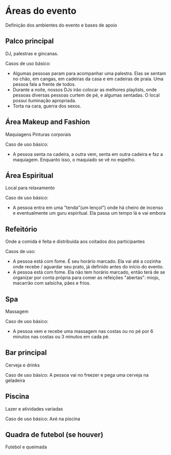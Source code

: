 # Áreas do evento
Definição dos ambientes do evento e bases de apoio

## Palco principal
DJ, palestras e gincanas.

Casos de uso básico:
- Algumas pessoas param para acompanhar uma palestra. Elas se sentam no chão, em cangas, em cadeiras da casa e em cadeiras de praia. Uma pessoa fala a frente de todos.
- Durante a noite, nossos DJs irão colocar as melhores playlists, onde pessoas diversas pessoas curtem de pé, e algumas sentadas. O local possui iluminação apropriada.
- Torta na cara, guerra dos sexos.

## Área Makeup and Fashion
Maquiagens
Pinturas corporais

Caso de uso básico:
- A pessoa senta na cadeira, a outra vem, senta em outra cadeira e faz a maquiagem. Enquanto isso, o maquiado se vê no espelho.

## Área Espiritual
Local para relaxamento

Caso de uso básico:
- A pessoa entra em uma "tenda"(um lençol") onde há cheiro de incenso e eventualmente um guru espiritual. Ela passa um tempo lá e vai embora

## Refeitório
Onde a comida é feita e distribuida aos coitados dos participantes

Casos de uso:
- A pessoa está com fome. É seu horário marcado. Ela vai até a cozinha onde recebe / aguardar seu prato, já definido antes do início do evento.
- A pessoa está com fome. Ela não tem horário marcado, então terá de se organizar por conta própria para comer as refeições "abertas": miojo, macarrão com salsicha, pães e frios.

## Spa
Massagem

Caso de uso básico:
- A pessoa vem e recebe uma massagem nas costas ou no pé por 6 minutos nas costas ou 3 minutos em cada pé.

## Bar principal
Cerveja e drinks

Caso de uso básico:
A pessoa vai no freezer e pega uma cerveja na geladeira

## Piscina
Lazer e atividades variadas

Caso de uso básico:
Axé na piscina

## Quadra de futebol (se houver)
Futebol e queimada

